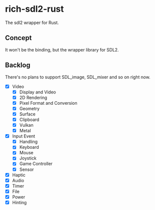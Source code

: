 # rich-sdl2-rust

The sdl2 wrapper for Rust.

## Concept

It won't be the binding, but the wrapper library for SDL2.

## Backlog

There's no plans to support SDL_image, SDL_mixer and so on right now.

- [x] Video
  - [x] Display and Video
  - [x] 2D Rendering
  - [x] Pixel Format and Conversion
  - [x] Geometry
  - [x] Surface
  - [x] Clipboard
  - [x] Vulkan
  - [x] Metal
- [x] Input Event
  - [x] Handling
  - [x] Keyboard
  - [x] Mouse
  - [x] Joystick
  - [x] Game Controller
  - [x] Sensor
- [x] Haptic
- [x] Audio
- [x] Timer
- [x] File
- [x] Power
- [x] Hinting
